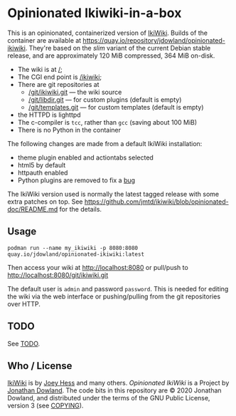 # Opinionated Ikiwiki-in-a-box

This is an opinionated, containerized version of
[IkiWiki](https://ikiwiki.info).
Builds of the container are available at
<https://quay.io/repository/jdowland/opinionated-ikiwiki>. They're based on
the *slim* variant of the current Debian stable release, and are approximately
120 MiB compressed, 364 MiB on-disk.

 * The wiki is at [/](/);
 * The CGI end point is [/ikiwiki](/ikiwiki);
 * There are git repositories at
   * [/git/ikiwiki.git](/git/ikiwiki.git) — the wiki source
   * [/git/libdir.git](/git/libdir.git) — for custom plugins (default is empty)
   * [/git/templates.git](/git/templates.git) — for custom templates (default is empty)
 * the HTTPD is lighttpd
 * The c-compiler is `tcc`, rather than `gcc` (saving about 100 MiB)
 * There is no Python in the container

The following changes are made from a default IkiWiki installation:

 * theme plugin enabled and actiontabs selected
 * html5 by default
 * httpauth enabled
 * Python plugins are removed to fix a
   [bug](https://ikiwiki.info/bugs/inactive_python_plugins_cause_error_output_when_python_interpreter_is_missing/)

The IkiWiki version used is normally the latest tagged release with some
extra patches on top. See <https://github.com/jmtd/ikiwiki/blob/opinionated-doc/README.md>
for the details.

## Usage

    podman run --name my_ikiwiki -p 8080:8080 quay.io/jdowland/opinionated-ikiwiki:latest

Then access your wiki at <http://localhost:8080>
or pull/push to <http://localhost:8080/git/ikiwiki.git>

The default user is `admin` and password `password`. This is needed for
editing the wiki via the web interface or pushing/pulling from the git
repositories over HTTP.

## TODO

See [TODO](TODO.md).

## Who / License

[IkiWiki](https://ikiwiki.info) is by [Joey Hess](http://joeyh.name/)
and many others. *Opinionated IkiWiki* is a Project by
[Jonathan Dowland](https://jmtd.net). The code bits in this repository
are © 2020 Jonathan Dowland, and distributed under the terms of the GNU
Public License, version 3 (see [COPYING](COPYING)).
